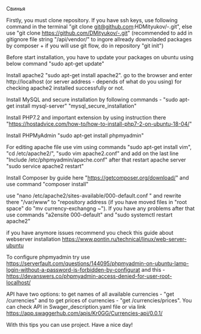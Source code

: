 Свинья

Firstly, you must clone repository. If you have ssh keys, use following command in the terminal "git clone git@github.com:HDMityukov/-.git", else use "git clone https://github.com/DMityukov/-.git" (recommended to add in gitignore file string "/api/vendor/" to ingore allready downoladed packages by composer + if you will use git flow, do in repository "git init")

Before start installation, you have to update your packages on ubuntu using below command "sudo apt-get update"

Install apache2 "sudo apt-get install apache2". go to the browser and enter http://localhost (or server address - depends of what do you using) for checking apache2 installed successfully or not.

Install MySQL and secure installation by following commands - "sudo apt-get install mysql-server" "mysql_secure_installation"

Install PHP7.2 and important extension by using instruction there "https://hostadvice.com/how-to/how-to-install-php7-2-on-ubuntu-18-04/"

Install PHPMyAdmin "sudo apt-get install phpmyadmin"

For editing apache file use vim using commands "sudo apt-get install vim", "cd /etc/apache2/", "sudo vim apache2.conf" and add on the last line "Include /etc/phpmyadmin/apache.conf" after that restart apache server "sudo service apache2 restart"

Install Composer by guide here "https://getcomposer.org/download/" and use command "composer install"

use "nano /etc/apache2/sites-available/000-default.conf " and rewrite there "/var/www" to "repository address (if you have moved files in "root space" do "mv currency-exchangng ~"). If you have any problems after that use commands "a2ensite 000-default" and "sudo systemctl restart apache2"

if you have anymore issues recommend you check this guide about webserver installation https://www.pontin.ru/technical/linux/web-server-ubuntu

To configure phpmyadmin try use https://serverfault.com/questions/144095/phpmyadmin-on-ubuntu-lamp-login-without-a-password-is-forbidden-by-configurat and this - https://devanswers.co/phpmyadmin-access-denied-for-user-root-localhost/

API have two options: to get names of all available currencies - "get /currencies" and to get prices of currencies - "get /currencies/prices". You can check API in Swager_description.yaml file or via link https://app.swaggerhub.com/apis/Kr0GG/Currencies-api/0.0.1/

With this tips you can use project. Have a nice day!
